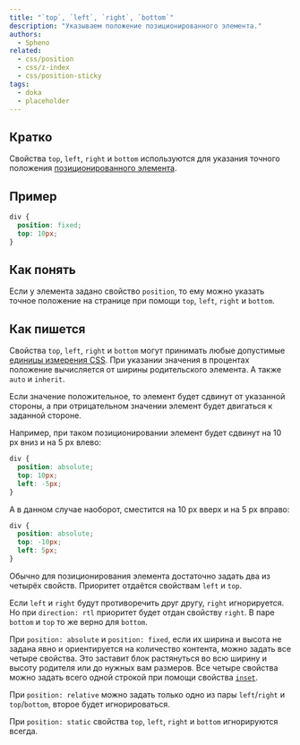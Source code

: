 ```yaml
---
title: "`top`, `left`, `right`, `bottom`"
description: "Указываем положение позиционированного элемента."
authors:
  - Spheno
related:
  - css/position
  - css/z-index
  - css/position-sticky
tags:
  - doka
  - placeholder
---
```


## Кратко

Свойства `top`, `left`, `right` и `bottom` используются для указания точного положения [позиционированного элемента](/css/position/).

## Пример

```css
div {
  position: fixed;
  top: 10px;
}
```

## Как понять

Если у элемента задано свойство `position`, то ему можно указать точное положение на странице при помощи `top`, `left`, `right` и `bottom`.

## Как пишется

Свойства `top`, `left`, `right` и `bottom` могут принимать любые допустимые [единицы измерения CSS](/css/numeric-types/). При указании значения в процентах положение вычисляется от ширины родительского элемента. А также `auto` и `inherit`.

Если значение положительное, то элемент будет сдвинут от указанной стороны, а при отрицательном значении элемент будет двигаться к заданной стороне.

Например, при таком позиционировании элемент будет сдвинут на 10 px вниз и на 5 px влево:

```css
div {
  position: absolute;
  top: 10px;
  left: -5px;
}
```

А в данном случае наоборот, сместится на 10 px вверх и на 5 px вправо:

```css
div {
  position: absolute;
  top: -10px;
  left: 5px;
}
```

Обычно для позиционирования элемента достаточно задать два из четырёх свойств. Приоритет отдаётся свойствам `left` и `top`.

Если `left` и `right` будут противоречить друг другу, `right` игнорируется. Но при `direction: rtl` приоритет будет отдан свойству `right`.  В паре `bottom` и `top` то же верно для `bottom`.

При `position: absolute` и `position: fixed`, если их ширина и высота не задана явно и ориентируется на количество контента, можно задать все четыре свойства. Это заставит блок растянуться во всю ширину и высоту родителя или до нужных вам размеров. Все четыре свойства можно задать всего одной строкой при помощи свойства [`inset`](/css/inset/).

При `position: relative` можно задать только одно из пары `left`/`right` и `top`/`bottom`, второе будет игнорироваться.

При `position: static` свойства `top`, `left`, `right` и `bottom` игнорируются всегда.
